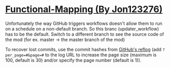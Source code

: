 # [Functional-Mapping (By Jon123276)](https://github.com/Jon123276/Functional-Mapping)

Unfortunately the way GitHub triggers workflows doesn't allow them to run on a schedule on a non-default branch. So this branc (updater_workflow) has to be the default. Switch to a different branch to see the source code of the mod (for ex. master -> the master branch of the mod)

To recover lost commits, use the commit hashes from [GitHub's reflog](https://api.github.com/repos/KtaneModules/Functional-Mapping-Jon123276/events) (add `?per_page=#&page=#` to the log URL to increase the page size (maximum is 100, default is 30) and/or specify the page number (default is 1)).
